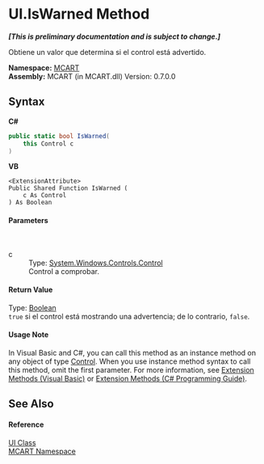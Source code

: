 # UI.IsWarned Method 
 _**\[This is preliminary documentation and is subject to change.\]**_

Obtiene un valor que determina si el control está advertido.

**Namespace:**&nbsp;<a href="89e7854f-fe6f-d208-fb0c-b17953422852">MCART</a><br />**Assembly:**&nbsp;MCART (in MCART.dll) Version: 0.7.0.0

## Syntax

**C#**<br />
``` C#
public static bool IsWarned(
	this Control c
)
```

**VB**<br />
``` VB
<ExtensionAttribute>
Public Shared Function IsWarned ( 
	c As Control
) As Boolean
```


#### Parameters
&nbsp;<dl><dt>c</dt><dd>Type: <a href="http://msdn2.microsoft.com/es-es/library/ms609826" target="_blank">System.Windows.Controls.Control</a><br />Control a comprobar.</dd></dl>

#### Return Value
Type: <a href="http://msdn2.microsoft.com/es-es/library/a28wyd50" target="_blank">Boolean</a><br />`true` si el control está mostrando una advertencia; de lo contrario, `false`.

#### Usage Note
In Visual Basic and C#, you can call this method as an instance method on any object of type <a href="http://msdn2.microsoft.com/es-es/library/ms609826" target="_blank">Control</a>. When you use instance method syntax to call this method, omit the first parameter. For more information, see <a href="http://msdn.microsoft.com/en-us/library/bb384936.aspx">Extension Methods (Visual Basic)</a> or <a href="http://msdn.microsoft.com/en-us/library/bb383977.aspx">Extension Methods (C# Programming Guide)</a>.

## See Also


#### Reference
<a href="11cde9c6-a596-d602-594d-308b0ec41ea6">UI Class</a><br /><a href="89e7854f-fe6f-d208-fb0c-b17953422852">MCART Namespace</a><br />